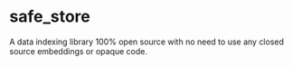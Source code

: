 # safe_store
A data indexing library 100% open source with no need to use any closed source embeddings or opaque code.
